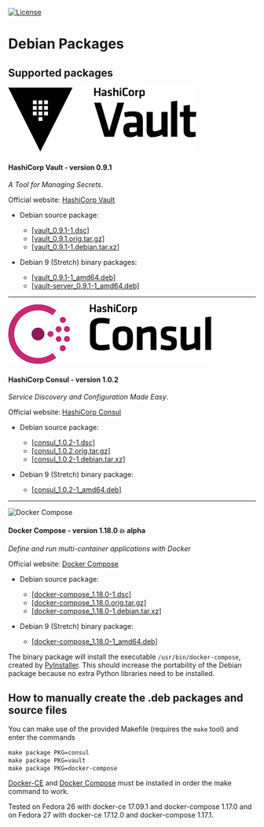 [![License](https://img.shields.io/badge/License-Apache--2.0-blue.svg)](https://spdx.org/licenses/Apache-2.0.html)

# Debian Packages

## Supported packages

![](images/HashiCorp-Vault-logo.png?raw=true "HashiCorp Vault")

#### HashiCorp Vault - version 0.9.1

_A Tool for Managing Secrets_.

Official website: [HashiCorp Vault](https://www.vaultproject.io/)

* Debian source package:
  * [[vault_0.9.1-1.dsc]][vault-dsc]
  * [[vault_0.9.1.orig.tar.gz]][vault-orig]
  * [[vault_0.9.1-1.debian.tar.xz]][vault-debian]

* Debian 9 (Stretch) binary packages:
  * [[vault_0.9.1-1_amd64.deb]][vault-debpkg]
  * [[vault-server_0.9.1-1_amd64.deb]][vault-server-debpkg]

---

![](images/HashiCorp-Consul-logo.png?raw=true "HashiCorp Consul")

#### HashiCorp Consul - version 1.0.2

_Service Discovery and Configuration Made Easy_.

Official website: [HashiCorp Consul](https://www.consul.io/)

* Debian source package:
  * [[consul_1.0.2-1.dsc]][consul-dsc]
  * [[consul_1.0.2.orig.tar.gz]][consul-orig]
  * [[consul_1.0.2-1.debian.tar.xz]][consul-debian]

* Debian 9 (Stretch) binary package:
  * [[consul_1.0.2-1_amd64.deb]][consul-debpkg]

---

![Docker Compose](https://github.com/docker/compose/blob/master/logo.png?raw=true "Docker Compose Logo")

#### Docker Compose - version 1.18.0 :boom: alpha

_Define and run multi-container applications with Docker_

Official website: [Docker Compose](https://github.com/docker/compose/)

* Debian source package:
  * [[docker-compose_1.18.0-1.dsc]][docker-compose-dsc]
  * [[docker-compose_1.18.0.orig.tar.gz]][docker-compose-orig]
  * [[docker-compose_1.18.0-1.debian.tar.xz]][docker-compose-debian]

* Debian 9 (Stretch) binary package:
  * [[docker-compose_1.18.0-1_amd64.deb]][docker-compose-debpkg]

The binary package will install the executable `/usr/bin/docker-compose`, created by
[PyInstaller][pyinstaller]. This should increase the portability of the Debian package
because no extra Python libraries need to be installed.

## How to manually create the .deb packages and source files

You can make use of the provided Makefile (requires the `make` tool)
and enter the commands

    make package PKG=consul
    make package PKG=vault
    make package PKG=docker-compose

[Docker-CE][docker-ce] and [Docker Compose][docker-compose] must be installed in order
the make command to work.

Tested on Fedora 26 with docker-ce 17.09.1 and docker-compose 1.17.0
and on Fedora 27 with docker-ce 17.12.0 and docker-compose 1.17.1.

[docker-ce]: https://www.docker.com/community-edition/
[docker-compose]: https://docs.docker.com/compose/
[pyinstaller]: http://www.pyinstaller.org/

[consul-debpkg]: https://github.com/madrisan/debian-packages/releases/download/v0.6.0/consul_1.0.2-1_amd64.deb
[consul-debian]: https://github.com/madrisan/debian-packages/releases/download/v0.6.0/consul_1.0.2-1.debian.tar.xz
[consul-dsc]: https://github.com/madrisan/debian-packages/releases/download/v0.6.0/consul_1.0.2-1.dsc
[consul-orig]: https://github.com/madrisan/debian-packages/releases/download/v0.6.0/consul_1.0.2.orig.tar.gz

[docker-compose-debpkg]: https://github.com/madrisan/debian-packages/releases/download/v0.6.0/docker-compose_1.18.0-1_amd64.deb
[docker-compose-debian]: https://github.com/madrisan/debian-packages/releases/download/v0.6.0/docker-compose_1.18.0-1.debian.tar.xz
[docker-compose-dsc]: https://github.com/madrisan/debian-packages/releases/download/v0.6.0/docker-compose_1.18.0-1.dsc
[docker-compose-orig]: https://github.com/madrisan/debian-packages/releases/download/v0.6.0/docker-compose_1.18.0.orig.tar.gz

[vault-debpkg]: https://github.com/madrisan/debian-packages/releases/download/v0.6.0/vault_0.9.1-1_amd64.deb
[vault-server-debpkg]: https://github.com/madrisan/debian-packages/releases/download/v0.6.0/vault-server_0.9.1-1_amd64.deb
[vault-debian]: https://github.com/madrisan/debian-packages/releases/download/v0.6.0/vault_0.9.1-1.debian.tar.xz
[vault-dsc]: https://github.com/madrisan/debian-packages/releases/download/v0.6.0/vault_0.9.1-1.dsc
[vault-orig]: https://github.com/madrisan/debian-packages/releases/download/v0.6.0/vault_0.9.1.orig.tar.gz
